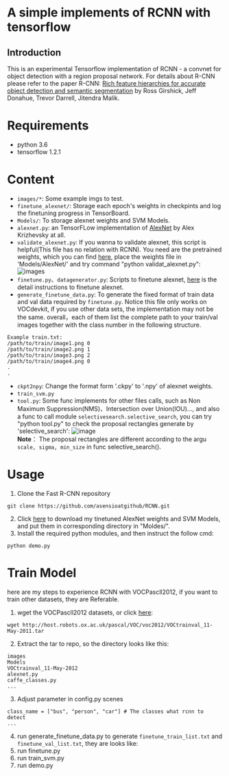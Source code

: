 # A simple implements of RCNN with tensorflow
## Introduction
This is an experimental Tensorflow implementation of RCNN - a convnet for object detection with a region proposal network. For details about R-CNN please refer to the paper R-CNN: [Rich feature hierarchies for accurate object detection and semantic segmentation](http://xueshu.baidu.com/s?wd=paperuri:%286f32e0834ddb27b36d7c5cda472a768d%29&filter=sc_long_sign&tn=SE_xueshusource_2kduw22v&sc_vurl=http://arxiv.org/abs/1311.2524&ie=utf-8&sc_us=2810736414368325775) by Ross Girshick, Jeff Donahue, Trevor Darrell, Jitendra Malik.
# Requirements
- python 3.6
- tensorflow 1.2.1
# Content
- `images/*`: Some example imgs to test. 
- `finetune_alexnet/`: Storage each epoch's weights in checkpints and log the finetuning progress in TensorBoard.
- `Models/`: To storage alexnet weights and SVM Models.
- `alexnet.py`: an TensorFLow implementation of [AlexNet](http://papers.nips.cc/paper/4824-imagenet-classification-with-deep-convolutional-neural-networks.pdf) by Alex Krizhevsky at all.
- `validate_alexnet.py`: If you wanna to validate alexnet, this script is helpful(This file has no relation with RCNN). You need are the pretrained weights, which you can find [here](http://www.cs.toronto.edu/%7Eguerzhoy/tf_alexnet/bvlc_alexnet.npy), place the weights file in 'Models/AlexNet/' and try command "python validat_alexnet.py":</br>
                          ![images](https://github.com/asensioatgithub/RCNN/blob/master/validate.png)
- `finetune.py`、`datagenerator.py`: Scripts to finetune alexnet, [here](https://github.com/kratzert/finetune_alexnet_with_tensorflow) is the detail instructions to finetune alexnet.
- `generate_finetune_data.py`: To generate the fixed format of train data and val data required by `finetune.py`. Notice this file only works on VOCdevkit, if you use other data sets, the implementation may not be the same. overall，each of them list the complete path to your train/val images together with the class number in the following structure.
```
Example train.txt:
/path/to/train/image1.png 0
/path/to/train/image2.png 1
/path/to/train/image3.png 2
/path/to/train/image4.png 0
.
.
```
- `ckpt2npy`: Change the format form '.ckpy' to '.npy' of alexnet weights.
- `train_svm.py`
- `tool.py`: Some func implements for other files calls, such as Non Maximum Suppression(NMS)、Intersection over Union(IOU)..., and also a func to call module `selectivesearch.selective_search`, you can try "python tool.py" to check the proposal rectangles generate by 'selective_search':
                          ![image](https://github.com/asensioatgithub/RCNN/blob/master/pro_rect.png)</br>
**Note**： The proposal rectangles are different according to the argu `scale, sigma, min_size` in func selective_search().

# Usage
1. Clone the Fast R-CNN repository
```
git clone https://github.com/asensioatgithub/RCNN.git
```
2. Click [here](https://pan.baidu.com/s/1i6S3MAjQ4LBbQ7Rbat5wRQ) to download my tinetuned AlexNet weights and SVM Models, and put them in corresponding directory in "Moldes/".
3. Install the required python modules, and then instruct the follow cmd:
```
python demo.py
```

# Train Model 
here are my steps to experience RCNN with VOCPascll2012, if you want to train other datasets, they are Referable. 
1. wget the VOCPascll2012 datasets, or click [here](http://host.robots.ox.ac.uk/pascal/VOC/voc2012/VOCtrainval_11-May-2012.tar):
```
wget http://host.robots.ox.ac.uk/pascal/VOC/voc2012/VOCtrainval_11-May-2011.tar
```
2. Extract the tar to repo, so the directory looks like this:
```
images
Models
VOCtrainval_11-May-2012
alexnet.py
caffe_classes.py
...
```
3. Adjust parameter in config.py scenes
```
class_name = ["bus", "person", "car"] # The classes what rcnn to detect
...
```
4. run generate_finetune_data.py to generate `finetune_train_list.txt` and `finetune_val_list.txt`, they are looks like:
5. run finetune.py
6. run train_svm.py
7. run demo.py
